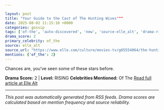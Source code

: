 ```yaml
---

layout: post
title: "Your Guide to the Cast of The Hunting Wives"""
date: 2025-08-02 11:15:10 +0000
categories: gossip
tags: ['of-the', 'auto-discovered', 'new', 'source-elle_alt', 'drama-rising']
drama_score: 2
primary_celebrity: of_the
source: elle_alt
source_url: "https://www.elle.com/culture/movies-tv/g65554064/the-hunting-wives-cast-explained/"""
mentions: {'of_the': 2}
---
```


Chances are, you’ve seen some of these stars before.

**Drama Score:** 2 | **Level:** RISING **Celebrities Mentioned:** Of The [Read full article at Elle Alt](https://www.elle.com/culture/movies-tv/g65554064/the-hunting-wives-cast-explained/)

---

*This post was automatically generated from RSS feeds. Drama scores are calculated based on mention frequency and source reliability.*